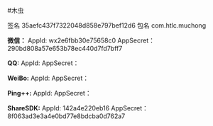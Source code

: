 #木虫

签名 35aefc437f7322048d858e797bef12d6
包名 com.htlc.muchong

**微信：**
    AppId: wx2e6fbb30e75658c0
    AppSecret：290bd808a57e653b78ec440d7fd7bff7
    
**QQ:**
    AppId: 
    AppSecret：
    
**WeiBo:**
    AppId: 
    AppSecret：
    
**Ping++:**
    AppId: 
    AppSecret：
    
**ShareSDK:**
    AppId: 142a4e220eb16
    AppSecret：8f063ad3e3a4e0bd77e8bdcba0d762a7